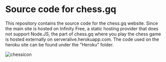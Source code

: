 # Source code for chess.gq
This repository contains the source code for the chess.gq website. Since the main site is hosted on Infinity Free, a static hosting provider that does not support Node.JS, the part of chess.gq where you play the chess game is hosted externally on serveralive.herokuapp.com. The code used on the heroku site can be found under the "Heroku" folder.

![chessicon](https://user-images.githubusercontent.com/83658956/151042993-f05aa605-cf37-4540-9d6c-09cb8323926a.png)

